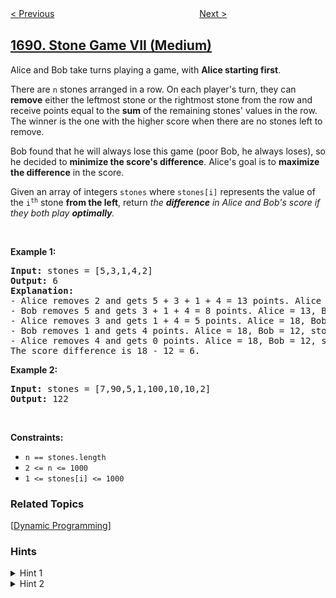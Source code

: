 <!--|This file generated by command(leetcode description); DO NOT EDIT.    |-->
<!--+----------------------------------------------------------------------+-->
<!--|@author    openset <openset.wang@gmail.com>                           |-->
<!--|@link      https://github.com/openset                                 |-->
<!--|@home      https://github.com/openset/leetcode                        |-->
<!--+----------------------------------------------------------------------+-->

[< Previous](../partitioning-into-minimum-number-of-deci-binary-numbers "Partitioning Into Minimum Number Of Deci-Binary Numbers")
　　　　　　　　　　　　　　　　
[Next >](../maximum-height-by-stacking-cuboids "Maximum Height by Stacking Cuboids ")

## [1690. Stone Game VII (Medium)](https://leetcode.com/problems/stone-game-vii "石子游戏 VII")

<p>Alice and Bob take turns playing a game, with <strong>Alice starting first</strong>.</p>

<p>There are <code>n</code> stones arranged in a row. On each player&#39;s turn, they can <strong>remove</strong> either the leftmost stone or the rightmost stone from the row and receive points equal to the <strong>sum</strong> of the remaining stones&#39; values in the row. The winner is the one with the higher score when there are no stones left to remove.</p>

<p>Bob found that he will always lose this game (poor Bob, he always loses), so he decided to <strong>minimize the score&#39;s difference</strong>. Alice&#39;s goal is to <strong>maximize the difference</strong> in the score.</p>

<p>Given an array of integers <code>stones</code> where <code>stones[i]</code> represents the value of the <code>i<sup>th</sup></code> stone <strong>from the left</strong>, return <em>the <strong>difference</strong> in Alice and Bob&#39;s score if they both play <strong>optimally</strong>.</em></p>

<p>&nbsp;</p>
<p><strong>Example 1:</strong></p>

<pre>
<strong>Input:</strong> stones = [5,3,1,4,2]
<strong>Output:</strong> 6
<strong>Explanation:</strong> 
- Alice removes 2 and gets 5 + 3 + 1 + 4 = 13 points. Alice = 13, Bob = 0, stones = [5,3,1,4].
- Bob removes 5 and gets 3 + 1 + 4 = 8 points. Alice = 13, Bob = 8, stones = [3,1,4].
- Alice removes 3 and gets 1 + 4 = 5 points. Alice = 18, Bob = 8, stones = [1,4].
- Bob removes 1 and gets 4 points. Alice = 18, Bob = 12, stones = [4].
- Alice removes 4 and gets 0 points. Alice = 18, Bob = 12, stones = [].
The score difference is 18 - 12 = 6.
</pre>

<p><strong>Example 2:</strong></p>

<pre>
<strong>Input:</strong> stones = [7,90,5,1,100,10,10,2]
<strong>Output:</strong> 122</pre>

<p>&nbsp;</p>
<p><strong>Constraints:</strong></p>

<ul>
	<li><code>n == stones.length</code></li>
	<li><code>2 &lt;= n &lt;= 1000</code></li>
	<li><code>1 &lt;= stones[i] &lt;= 1000</code></li>
</ul>

### Related Topics
  [[Dynamic Programming](../../tag/dynamic-programming/README.md)]

### Hints
<details>
<summary>Hint 1</summary>
The constraints are small enough for an N^2 solution.
</details>

<details>
<summary>Hint 2</summary>
Try using dynamic programming.
</details>
